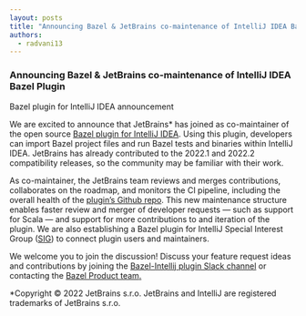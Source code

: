 ```yaml
---
layout: posts
title: "Announcing Bazel & JetBrains co-maintenance of IntelliJ IDEA Bazel Plugin"
authors:
  - radvani13
---
```


### **Announcing Bazel & JetBrains co-maintenance of IntelliJ IDEA Bazel Plugin**

Bazel plugin for IntelliJ IDEA announcement

We are excited to announce that JetBrains* has joined as co-maintainer of the open source [Bazel plugin for IntelliJ IDEA](https://ij.bazel.build/). Using this plugin, developers can import Bazel project files and run Bazel tests and binaries within IntelliJ IDEA. JetBrains has already contributed to the 2022.1 and 2022.2 compatibility releases, so the community may be familiar with their work.

  
As co-maintainer, the JetBrains team reviews and merges contributions, collaborates on the roadmap, and monitors the CI pipeline, including the overall health of the [plugin’s Github repo](https://github.com/bazelbuild/intellij). This new maintenance structure enables faster review and merger of developer requests — such as support for Scala — and support for more contributions to and iteration of the plugin. We are also establishing a Bazel plugin for IntelliJ Special Interest Group ([SIG](https://bazel.build/contribute/sig)) to connect plugin users and maintainers.

 We welcome you to join the discussion! Discuss your feature request ideas and contributions by joining the [Bazel-Intellij plugin Slack channel](https://bazelbuild.slack.com/archives/C025SBYFC4E) or contacting the [Bazel Product team](mailto:product@bazel.build)[.](https://bazel.build/contribute)

  
*Copyright © 2022 JetBrains s.r.o. JetBrains and IntelliJ are registered trademarks of JetBrains s.r.o.
